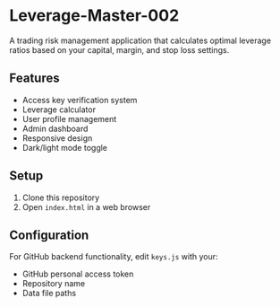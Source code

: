 # Leverage-Master-002

A trading risk management application that calculates optimal leverage ratios based on your capital, margin, and stop loss settings.

## Features

- Access key verification system
- Leverage calculator
- User profile management
- Admin dashboard
- Responsive design
- Dark/light mode toggle

## Setup

1. Clone this repository
2. Open `index.html` in a web browser

## Configuration

For GitHub backend functionality, edit `keys.js` with your:
- GitHub personal access token
- Repository name
- Data file paths
